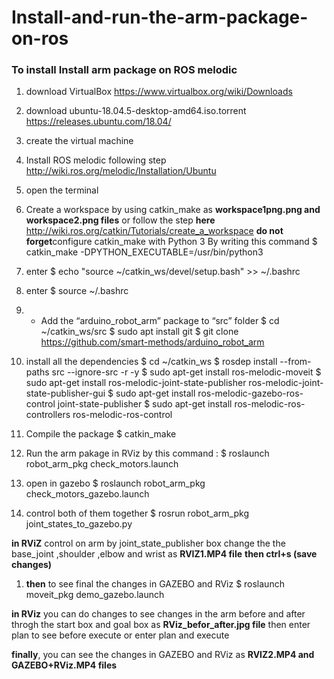 # Install-and-run-the-arm-package-on-ros
 ### To install Install  arm package on ROS melodic
 1. download VirtualBox 
https://www.virtualbox.org/wiki/Downloads 

1. download ubuntu-18.04.5-desktop-amd64.iso.torrent  https://releases.ubuntu.com/18.04/
1. create the virtual machine
1. Install ROS melodic following step http://wiki.ros.org/melodic/Installation/Ubuntu
1. open the terminal 
1. Create a workspace by using catkin_make as **workspace1png.png and workspace2.png files** or follow the step **here** http://wiki.ros.org/catkin/Tutorials/create_a_workspace
 **do not forget**configure catkin_make with Python 3  By writing this command $ catkin_make -DPYTHON_EXECUTABLE=/usr/bin/python3
1. enter $ echo "source ~/catkin_ws/devel/setup.bash" >> ~/.bashrc
1. enter $ source ~/.bashrc
1. - Add the “arduino_robot_arm” package to “src” folder
	$ cd ~/catkin_ws/src
	$ sudo apt install git
	$ git clone https://github.com/smart-methods/arduino_robot_arm 

1. install all the dependencies 
	$ cd ~/catkin_ws
	$ rosdep install --from-paths src --ignore-src -r -y
	$ sudo apt-get install ros-melodic-moveit
	$ sudo apt-get install ros-melodic-joint-state-publisher ros-melodic-joint-state-publisher-gui
	$ sudo apt-get install ros-melodic-gazebo-ros-control joint-state-publisher
	$ sudo apt-get install ros-melodic-ros-controllers ros-melodic-ros-control
1. Compile the package
     $ catkin_make
1. Run the arm pakage in RViz by  this command :
$ roslaunch robot_arm_pkg check_motors.launch
1. open in gazebo 
$ roslaunch robot_arm_pkg check_motors_gazebo.launch
1. control both of them together
$ rosrun robot_arm_pkg joint_states_to_gazebo.py

**in RViZ**
 control on arm by joint_state_publisher box
change the the base_joint ,shoulder ,elbow and wrist  as **RVIZ1.MP4 file**
**then ctrl+s (save changes)**

1. **then** to see final the changes in GAZEBO and RViz 
$ roslaunch moveit_pkg demo_gazebo.launch
 
**in RViz** you can do changes to  see changes in the arm before and after throgh the start box and goal box as **RViz_befor_after.jpg file** 
then enter plan to see before execute or enter plan and execute
 
**finally**, you can see the changes in GAZEBO and RViz as **RVIZ2.MP4  and  GAZEBO+RViz.MP4 files**
